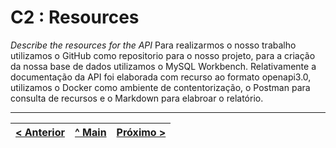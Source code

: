 # C2 : Resources

_Describe the resources for the API_
Para realizarmos o nosso trabalho utilizamos o GitHub como repositorio para o nosso projeto, para a criação da nossa base de dados utilizamos o MySQL Workbench. 
Relativamente a documentação da API foi elaborada com recurso ao formato openapi3.0, utilizamos o Docker como ambiente de contentorização, o Postman para consulta de recursos e o Markdown para elabroar o relatório.

---
[< Anterior](c1.md) | [^ Main](../../../) | [Próximo >](c3.md)
:--- | :---: | ---: 
